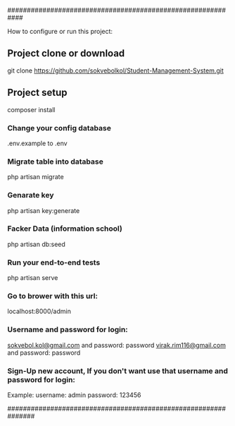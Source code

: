 ############################################################

How to configure or run this project:

## Project clone or download
git clone https://github.com/sokvebolkol/Student-Management-System.git

## Project setup
composer install

### Change your config database
.env.example to .env

### Migrate table into database
php artisan migrate

### Genarate key 
php artisan key:generate

### Facker Data (information school)
php artisan db:seed

### Run your end-to-end tests
php artisan serve

### Go to brower with this url: 
localhost:8000/admin

### Username and password for login: 
sokvebol.kol@gmail.com and password: password
virak.rim116@gmail.com and password: password

### Sign-Up new account, If you don't want use that username and password for login:
Example:
username: admin
password: 123456 

###############################################################

